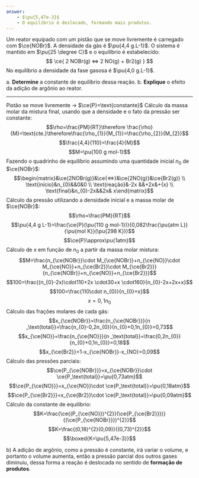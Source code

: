 ```yaml
---
answer:
    - $\pu{5,47e-3}$
    - O equilíbrio é deslocado, formando mais produtos.
---
```



Um reator equipado com um pistão que se move livremente é carregado com $\ce{NOBr}$. A densidade da gás é $\pu{4,4 g.L-1}$. O sistema é mantido em $\pu{25 \degree C}$ e o equilíbrio é estabelecido:
$$
    \ce{ 2 NOBr(g) <=> 2 NO(g) + Br2(g) }
$$
No equilíbrio a densidade da fase gasosa é $\pu{4,0 g.L-1}$.

a. **Determine** a constante de equilíbrio dessa reação.
b. **Explique** o efeito da adição de argônio ao reator.


---

Pistão se move livremente -> $\ce{P}=\text{constante}$
Cálculo da massa molar da mistura final, usando que a densidade e o fato da pressão ser constante:
$$\rho=\frac{PM}{RT}\therefore \frac{\rho}{M}=\text{cte.}\therefore\frac{\rho_{1}}{M_{1}}=\frac{\rho_{2}}{M_{2}}$$
$$\frac{4,4}{110}=\frac{4}{M}$$
$$M=\pu{100 g mol-1}$$
Fazendo o quadrinho de equilíbrio assumindo uma quantidade inicial $n_{0}$ de $\ce{NOBr}$:
$$\begin{matrix}&\ce{2NOBr(g)}&\ce{<=>}&\ce{2NO(g)}&\ce{Br2(g)} \\ \text{início}&n_{0}&&0&0 \\ \text{reação}&-2x &&+2x&+{x}  \\ \text{final}&n_{0}-2x&&2x& x\end{matrix}$$
Cálculo da pressão utilizando a densidade inicial e a massa molar de $\ce{NOBr}$:
$$\rho=\frac{PM}{RT}$$
$$\pu{4,4 g L-1}=\frac{\ce{P}(\pu{110 g mol-1})}{0,082\frac{\pu{atm L}}{\pu{mol K}}(\pu{298 K})}$$
$$\ce{P}\approx\pu{1atm}$$
Cálculo de $x$ em função de $n_{0}$ a partir da massa molar mistura:
$$M=\frac{n_{\ce{NOBr}}\cdot M_{\ce{NOBr}}+n_{\ce{NO}}\cdot M_{\ce{NO}}+n_{\ce{Br2}}\cdot M_{\ce{Br2}}}{n_{\ce{NOBr}}+n_{\ce{NO}}+n_{\ce{Br2}}}$$
$$100=\frac{(n_{0}-2x)\cdot110+2x \cdot30+x \cdot160}{n_{0}-2x+2x+x}$$
$$100=\frac{110\cdot n_{0}}{n_{0}+x}$$
$$x=0,1n_{0}$$
Cálculo das frações molares de cada gás:
$$x_{\ce{NOBr}}=\frac{n_{\ce{NOBr}}}{n _\text{total}}=\frac{n_{0}-0,2n_{0}}{n_{0}+0,1n_{0}}=0,73$$
$$x_{\ce{NO}}=\frac{n_{\ce{NO}}}{n _\text{total}}=\frac{0,2n_{0}}{n_{0}+0,1n_{0}}=0,18$$
$$x_{\ce{Br2}}=1-x_{\ce{NOBr}}-x_{NO}=0,09$$
Cálculo das pressões parciais:
$$\ce{P_{\ce{NOBr}}}=x_{\ce{NOBr}}\cdot \ce{P_\text{total}}=\pu{0,73atm}$$
$$\ce{P_{\ce{NO}}}=x_{\ce{NO}}\cdot \ce{P_\text{total}}=\pu{0,18atm}$$
$$\ce{P_{\ce{Br2}}}=x_{\ce{Br2}}\cdot \ce{P_\text{total}}=\pu{0,09atm}$$
Cálculo da constante de equilíbrio:
$$K=\frac{\ce{(P_{\ce{NO}})^{2}}(\ce{P_{\ce{Br2}}})}{(\ce{P_{\ce{NOBr}}})^{2}}$$
$$K=\frac{(0,18)^{2}(0,09)}{(0,73)^{2}}$$
$$\boxed{K=\pu{5,47e-3}}$$


b) A adição de argônio, como a pressão é constante, irá variar o volume, e portanto o volume aumenta, então a pressão parcial dos outros gases diminuiu, dessa forma a reação é deslocada no sentido de **formação de produtos**.

